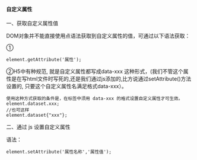 #### 自定义属性

一、获取自定义属性值

DOM对象并不能直接使用点语法获取到自定义属性的值，可通过以下语法获取：

①

```
element.getAttribute('属性');
```

②H5中有种规范, 就是自定义属性都写成data-xxx 这种形式，(我们不管这个属性是在写html文件时写死的,还是我们通过js添加的,比方说通过setAttribute()方法设置的, 只要这个自定义属性名满足格式data-xxx）。

```
使用这种方式获取的条件是，在标签中须用 data-xxx 的格式设置自定义属性才可生效。
element.dataset.xxx;
//也可这样
element.dataset{"xxx"};
```



二、通过 js 设置自定义属性

语法：

```
element.setAttribute('属性名称','属性值');
```



